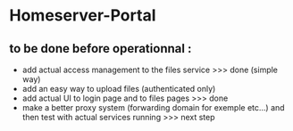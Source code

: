 # Homeserver-Portal



## to be done before operationnal : 

- add actual access management to the files service >>> done (simple way)
- add an easy way to upload files (authenticated only) 
- add actual UI to login page and to files pages >>> done
- make a better proxy system (forwarding domain for exemple etc...) and then test with actual services running >>> next step

